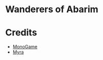 # Wanderers of Abarim

# Credits
* [MonoGame](http://www.monogame.net/)
* [Myra](https://github.com/rds1983/Myra)
